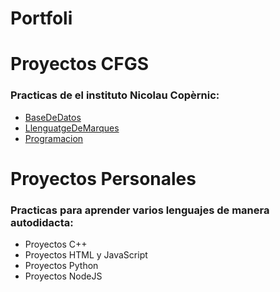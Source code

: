 # Portfoli

# Proyectos CFGS 
### Practicas de el instituto Nicolau Copèrnic:
- [BaseDeDatos](https://github.com/jumelleCL/Portfoli/tree/main/ProyectosCFGS/BaseDeDatos)
- [LlenguatgeDeMarques](https://github.com/jumelleCL/Portfoli/tree/main/ProyectosCFGS/LlenguatgeDeMarques)
- [Programacion](https://github.com/jumelleCL/Portfoli/tree/main/ProyectosCFGS/Programacio)

# Proyectos Personales
### Practicas para aprender varios lenguajes de manera autodidacta:
- Proyectos C++
- Proyectos HTML y JavaScript
- Proyectos Python
- Proyectos NodeJS
